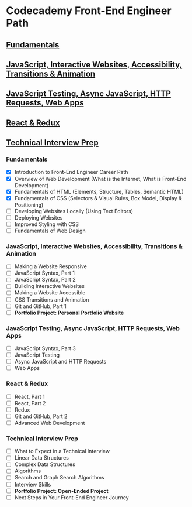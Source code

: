 # Codecademy Front-End Engineer Path
## [Fundamentals](#fundamentals-1)
## [JavaScript, Interactive Websites, Accessibility, Transitions & Animation](#javascript-interactive-websites-accessibility-transitions--animation-1)
## [JavaScript Testing, Async JavaScript, HTTP Requests, Web Apps](#javascript-testing-async-javascript-http-requests-web-apps-1)
## [React & Redux](#react--redux1)
## [Technical Interview Prep](#technical-interview-prep-1)

### Fundamentals
- [x] Introduction to Front-End Engineer Career Path
- [x] Overview of Web Development (What is the Internet, What is Front-End Development)
- [x] Fundamentals of HTML (Elements, Structure, Tables, Semantic HTML)
- [x] Fundamentals of CSS (Selectors & Visual Rules, Box Model, Display & Positioning)
- [ ] Developing Websites Locally (Using Text Editors)
- [ ] Deploying Websites
- [ ] Improved Styling with CSS
- [ ] Fundamentals of Web Design

### JavaScript, Interactive Websites, Accessibility, Transitions & Animation
- [ ] Making a Website Responsive
- [ ] JavaScript Syntax, Part 1
- [ ] JavaScript Syntax, Part 2
- [ ] Building Interactive Websites
- [ ] Making a Website Accessible
- [ ] CSS Transitions and Animation
- [ ] Git and GitHub, Part 1
- [ ] **Portfolio Project: Personal Portfolio Website**

### JavaScript Testing, Async JavaScript, HTTP Requests, Web Apps
- [ ] JavaScript Syntax, Part 3
- [ ] JavaScript Testing
- [ ] Async JavaScript and HTTP Requests
- [ ] Web Apps

### React & Redux
- [ ] React, Part 1
- [ ] React, Part 2
- [ ] Redux
- [ ] Git and GitHub, Part 2
- [ ] Advanced Web Development

### Technical Interview Prep
- [ ] What to Expect in a Technical Interview
- [ ] Linear Data Structures
- [ ] Complex Data Structures
- [ ] Algorithms
- [ ] Search and Graph Search Algorithms
- [ ] Interview Skills
- [ ] **Portfolio Project: Open-Ended Project**
- [ ] Next Steps in Your Front-End Engineer Journey